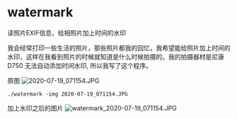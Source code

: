 # watermark
读照片EXIF信息，给相照片加上时间的水印

我会经常打印一些生活的照片，那些照片都我的回忆，我希望能给照片加上时间的水印，这样在我看到照片的时候就知道是什么时候拍摄的。我的拍摄器材是尼康 D750 无法自动添加时间水印, 所以我写了这个程序。

原图
![2020-07-19_071154.JPG](2020-07-19_071154.JPG)
```shell
./watermark -img 2020-07-19_071154.JPG
```
加上水印之后的图片
![watermark_2020-07-19_071154.JPG](watermark_2020-07-19_071154.JPG)
